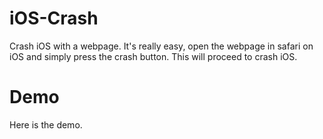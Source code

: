 # iOS-Crash
Crash iOS with a webpage. It's really easy, open the webpage in safari on iOS and simply press the crash button. This will proceed to crash iOS.

# Demo
Here is the demo.
